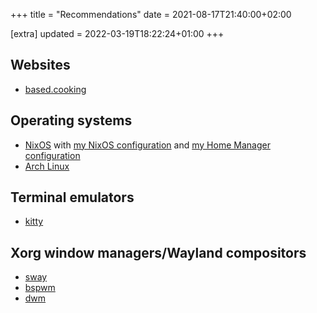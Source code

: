 +++
title = "Recommendations"
date = 2021-08-17T21:40:00+02:00

[extra]
updated = 2022-03-19T18:22:24+01:00
+++
## Websites

- [based.cooking](https://based.cooking)

## Operating systems

- [NixOS](https://nixos.org/) with [my NixOS configuration](https://codeberg.org/annaaurora/nixos-config) and [my Home Manager configuration](https://codeberg.org/annaaurora/home-manager-config)
- [Arch Linux](https://archlinux.org/)

## Terminal emulators

- [kitty](https://sw.kovidgoyal.net/kitty/)

## Xorg window managers/Wayland compositors

- [sway](https://github.com/swaywm/sway)
- [bspwm](https://github.com/baskerville/bspwm)
- [dwm](https://dwm.suckless.org/)

